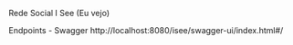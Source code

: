 Rede Social I See (Eu vejo)

Endpoints - Swagger
http://localhost:8080/isee/swagger-ui/index.html#/
